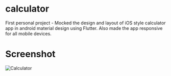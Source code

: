 # calculator
First personal project - Mocked the design and layout of iOS style calculator app in android material design using Flutter. Also made the app responsive for all mobile devices.
# Screenshot
![Calculator](https://user-images.githubusercontent.com/62742678/87859233-352e9280-c951-11ea-8201-a2baeb188c0a.png)
